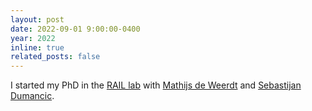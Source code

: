 ```yaml
---
layout: post
date: 2022-09-01 9:00:00-0400
year: 2022
inline: true
related_posts: false
---
```


I started my PhD in the <a href="https://www.icai.ai/labs/rail-lab-delft">RAIL lab</a> with <a href="https://www.tudelft.nl/ewi/over-de-faculteit/afdelingen/software-technology/algorithmics/people/mathijs-de-weerdt">Mathijs de Weerdt</a> and <a href="https://sebdumancic.github.io/">Sebastijan Dumancic</a>.

